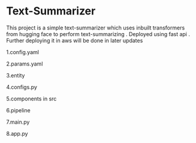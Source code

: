# Text-Summarizer

This project is a simple text-summarizer which uses inbuilt transformers from hugging face to perform text-summarizing . Deployed using fast api . Further deploying it in aws will be done in later updates

1.config.yaml

2.params.yaml

3.entity

4.configs.py

5.components in src

6.pipeline

7.main.py

8.app.py
